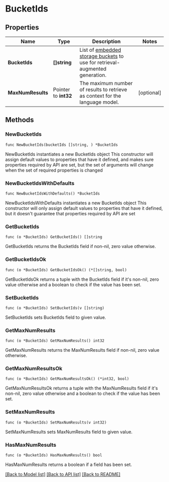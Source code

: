 # BucketIds

## Properties

Name | Type | Description | Notes
------------ | ------------- | ------------- | -------------
**BucketIds** | **[]string** | List of [embedded storage buckets](https://developers.telnyx.com/api/inference/inference-embedding/post-embedding) to use for retrieval-augmented generation. | 
**MaxNumResults** | Pointer to **int32** | The maximum number of results to retrieve as context for the language model. | [optional] 

## Methods

### NewBucketIds

`func NewBucketIds(bucketIds []string, ) *BucketIds`

NewBucketIds instantiates a new BucketIds object
This constructor will assign default values to properties that have it defined,
and makes sure properties required by API are set, but the set of arguments
will change when the set of required properties is changed

### NewBucketIdsWithDefaults

`func NewBucketIdsWithDefaults() *BucketIds`

NewBucketIdsWithDefaults instantiates a new BucketIds object
This constructor will only assign default values to properties that have it defined,
but it doesn't guarantee that properties required by API are set

### GetBucketIds

`func (o *BucketIds) GetBucketIds() []string`

GetBucketIds returns the BucketIds field if non-nil, zero value otherwise.

### GetBucketIdsOk

`func (o *BucketIds) GetBucketIdsOk() (*[]string, bool)`

GetBucketIdsOk returns a tuple with the BucketIds field if it's non-nil, zero value otherwise
and a boolean to check if the value has been set.

### SetBucketIds

`func (o *BucketIds) SetBucketIds(v []string)`

SetBucketIds sets BucketIds field to given value.


### GetMaxNumResults

`func (o *BucketIds) GetMaxNumResults() int32`

GetMaxNumResults returns the MaxNumResults field if non-nil, zero value otherwise.

### GetMaxNumResultsOk

`func (o *BucketIds) GetMaxNumResultsOk() (*int32, bool)`

GetMaxNumResultsOk returns a tuple with the MaxNumResults field if it's non-nil, zero value otherwise
and a boolean to check if the value has been set.

### SetMaxNumResults

`func (o *BucketIds) SetMaxNumResults(v int32)`

SetMaxNumResults sets MaxNumResults field to given value.

### HasMaxNumResults

`func (o *BucketIds) HasMaxNumResults() bool`

HasMaxNumResults returns a boolean if a field has been set.


[[Back to Model list]](../README.md#documentation-for-models) [[Back to API list]](../README.md#documentation-for-api-endpoints) [[Back to README]](../README.md)


